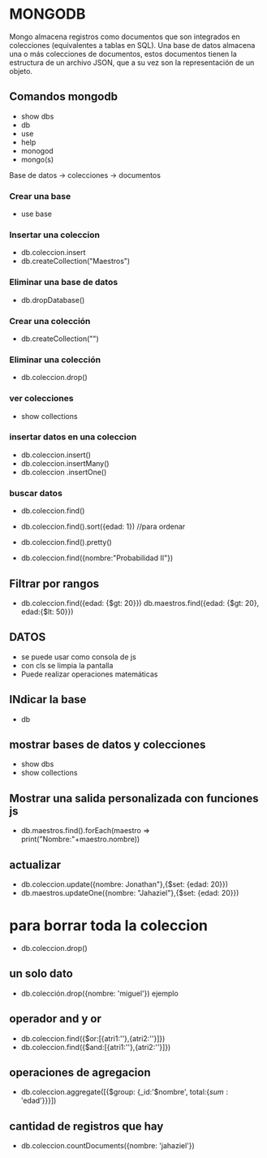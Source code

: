 # MONGODB

Mongo almacena registros como documentos que son integrados en colecciones (equivalentes a tablas en SQL). Una base de datos almacena una o más colecciones de documentos, estos documentos tienen la estructura de un archivo JSON, que a su vez son la representación de un objeto.

## Comandos mongodb


- show dbs
- db
- use
- help
- monogod
- mongo(s)


Base de datos -> colecciones -> documentos

### Crear una base
- use base

### Insertar una coleccion
- db.coleccion.insert
- db.createCollection("Maestros")

### Eliminar una base de datos
- db.dropDatabase()

### Crear una colección
- db.createCollection("")

### Eliminar una colección
- db.coleccion.drop()

### ver colecciones
- show collections

### insertar datos en una coleccion
- db.coleccion.insert()
- db.coleccion.insertMany()
- db.coleccion .insertOne()

### buscar datos
- db.coleccion.find()

- db.coleccion.find().sort({edad: 1}) //para ordenar

- db.coleccion.find().pretty()

- db.coleccion.find({nombre:"Probabilidad II"})

## Filtrar por rangos
- db.coleccion.find({edad: {$gt: 20}})
db.maestros.find({edad: {$gt: 20}, edad:{$lt: 50}})

## DATOS
- se puede usar como consola de js
- con cls se limpia la pantalla
- Puede realizar operaciones matemáticas

## INdicar la base 
- db

## mostrar bases de datos y colecciones
- show dbs
- show collections

## Mostrar una salida personalizada con funciones js
- db.maestros.find().forEach(maestro => print("Nombre:"+maestro.nombre))


## actualizar
- db.coleccion.update({nombre: Jonathan"},{$set: {edad: 20}})
- db.maestros.updateOne({nombre: "Jahaziel"},{$set: {edad: 20}})

# para borrar toda la coleccion
- db.coleccion.drop()

## un solo dato
- db.colección.drop({nombre: 'miguel'}) ejemplo

## operador and y or
- db.coleccion.find({$or:[{atri1:''},{atri2:''}]})
- db.coleccion.find({$and:[{atri1:''},{atri2:''}]})

## operaciones de agregacion
- db.coleccion.aggregate([{$group: {_id:'$nombre', total:{$sum: '$edad'}}}])

## cantidad de registros que hay
- db.coleccion.countDocuments({nombre: 'jahaziel'})